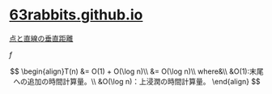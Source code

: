 # [63rabbits.github.io](https://63rabbits.github.io)

[点と直線の垂直距離](next/x.html)

$f$

$$
\begin{align}T(n) &= O(1) + O(\log n)\\
&= O(\log n)\\
where&\\
&O(1):末尾への追加の時間計算量。\\
&O(\log n)：上浸潤の時間計算量。
\end{align}
$$

